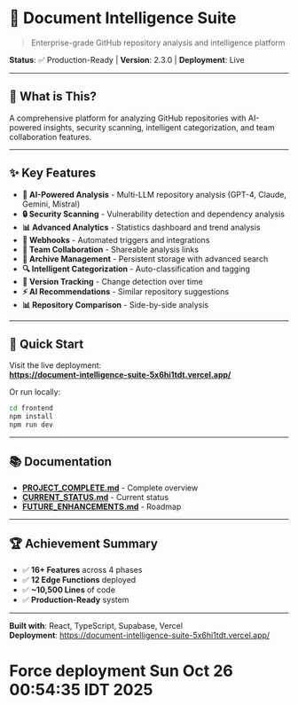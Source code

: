 # 🚀 Document Intelligence Suite

> Enterprise-grade GitHub repository analysis and intelligence platform

**Status**: ✅ Production-Ready | **Version**: 2.3.0 | **Deployment**: Live

---

## 🌟 What is This?

A comprehensive platform for analyzing GitHub repositories with AI-powered insights, security scanning, intelligent categorization, and team collaboration features.

---

## ✨ Key Features

- **🤖 AI-Powered Analysis** - Multi-LLM repository analysis (GPT-4, Claude, Gemini, Mistral)
- **🔒 Security Scanning** - Vulnerability detection and dependency analysis
- **📊 Advanced Analytics** - Statistics dashboard and trend analysis
- **🔗 Webhooks** - Automated triggers and integrations
- **🤝 Team Collaboration** - Shareable analysis links
- **📁 Archive Management** - Persistent storage with advanced search
- **🔍 Intelligent Categorization** - Auto-classification and tagging
- **🔄 Version Tracking** - Change detection over time
- **⚡ AI Recommendations** - Similar repository suggestions
- **📊 Repository Comparison** - Side-by-side analysis

---

## 🚀 Quick Start

Visit the live deployment:  
**https://document-intelligence-suite-5x6hi1tdt.vercel.app/**

Or run locally:
```bash
cd frontend
npm install
npm run dev
```

---

## 📚 Documentation

- **[PROJECT_COMPLETE.md](PROJECT_COMPLETE.md)** - Complete overview
- **[CURRENT_STATUS.md](CURRENT_STATUS.md)** - Current status
- **[FUTURE_ENHANCEMENTS.md](FUTURE_ENHANCEMENTS.md)** - Roadmap

---

## 🏆 Achievement Summary

- ✅ **16+ Features** across 4 phases
- ✅ **12 Edge Functions** deployed
- ✅ **~10,500 Lines** of code
- ✅ **Production-Ready** system

---

**Built with**: React, TypeScript, Supabase, Vercel  
**Deployment**: https://document-intelligence-suite-5x6hi1tdt.vercel.app/
# Force deployment Sun Oct 26 00:54:35 IDT 2025
